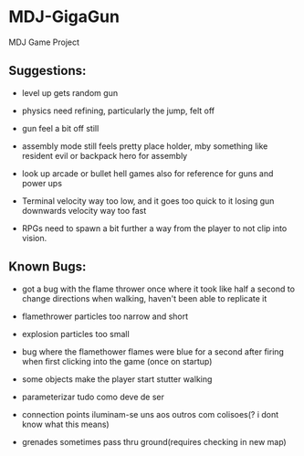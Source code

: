 # MDJ-GigaGun
MDJ Game Project

## Suggestions:
 - level up gets random gun
 - physics need refining, particularly the jump, felt off
 - gun feel a bit off still
 - assembly mode still feels pretty place holder, mby something like resident evil or backpack hero for assembly
 - look up arcade or bullet hell games also for reference for guns and power ups

 - Terminal velocity way too low, and it goes too quick to it losing gun downwards velocity way too fast
 - RPGs need to spawn a bit further a way from the player to not clip into vision.

## Known Bugs:
 - got a bug with the flame thrower once where it took like half a second to change directions when walking, haven't been able to replicate it

 - flamethrower particles too narrow and short
 - explosion particles too small

 - bug where the flamethower flames were blue for a second after firing when first clicking into the game (once on startup)
 - some objects make the player start stutter walking

 - parameterizar tudo como deve de ser

 - connection points iluminam-se uns aos outros com colisoes(? i dont know what this means)

 - grenades sometimes pass thru ground(requires checking in new map)